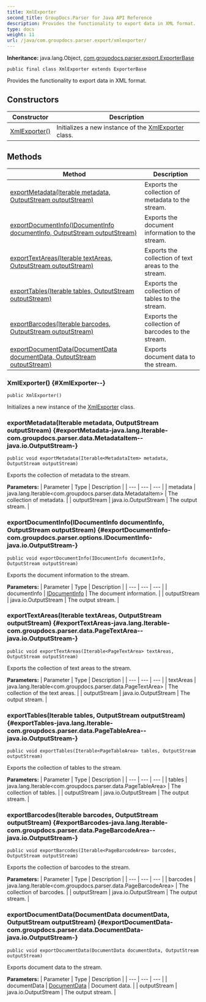 ```yaml
---
title: XmlExporter
second_title: GroupDocs.Parser for Java API Reference
description: Provides the functionality to export data in XML format.
type: docs
weight: 11
url: /java/com.groupdocs.parser.export/xmlexporter/
---
```

**Inheritance:**
java.lang.Object, [com.groupdocs.parser.export.ExporterBase](../../com.groupdocs.parser.export/exporterbase)
```
public final class XmlExporter extends ExporterBase
```

Provides the functionality to export data in XML format.
## Constructors

| Constructor | Description |
| --- | --- |
| [XmlExporter()](#XmlExporter--) | Initializes a new instance of the [XmlExporter](../../com.groupdocs.parser.export/xmlexporter) class. |
## Methods

| Method | Description |
| --- | --- |
| [exportMetadata(Iterable<MetadataItem> metadata, OutputStream outputStream)](#exportMetadata-java.lang.Iterable-com.groupdocs.parser.data.MetadataItem--java.io.OutputStream-) | Exports the collection of metadata to the stream. |
| [exportDocumentInfo(IDocumentInfo documentInfo, OutputStream outputStream)](#exportDocumentInfo-com.groupdocs.parser.options.IDocumentInfo-java.io.OutputStream-) | Exports the document information to the stream. |
| [exportTextAreas(Iterable<PageTextArea> textAreas, OutputStream outputStream)](#exportTextAreas-java.lang.Iterable-com.groupdocs.parser.data.PageTextArea--java.io.OutputStream-) | Exports the collection of text areas to the stream. |
| [exportTables(Iterable<PageTableArea> tables, OutputStream outputStream)](#exportTables-java.lang.Iterable-com.groupdocs.parser.data.PageTableArea--java.io.OutputStream-) | Exports the collection of tables to the stream. |
| [exportBarcodes(Iterable<PageBarcodeArea> barcodes, OutputStream outputStream)](#exportBarcodes-java.lang.Iterable-com.groupdocs.parser.data.PageBarcodeArea--java.io.OutputStream-) | Exports the collection of barcodes to the stream. |
| [exportDocumentData(DocumentData documentData, OutputStream outputStream)](#exportDocumentData-com.groupdocs.parser.data.DocumentData-java.io.OutputStream-) | Exports document data to the stream. |
### XmlExporter() {#XmlExporter--}
```
public XmlExporter()
```


Initializes a new instance of the [XmlExporter](../../com.groupdocs.parser.export/xmlexporter) class.

### exportMetadata(Iterable<MetadataItem> metadata, OutputStream outputStream) {#exportMetadata-java.lang.Iterable-com.groupdocs.parser.data.MetadataItem--java.io.OutputStream-}
```
public void exportMetadata(Iterable<MetadataItem> metadata, OutputStream outputStream)
```


Exports the collection of metadata to the stream.

**Parameters:**
| Parameter | Type | Description |
| --- | --- | --- |
| metadata | java.lang.Iterable<com.groupdocs.parser.data.MetadataItem> | The collection of metadata. |
| outputStream | java.io.OutputStream | The output stream. |

### exportDocumentInfo(IDocumentInfo documentInfo, OutputStream outputStream) {#exportDocumentInfo-com.groupdocs.parser.options.IDocumentInfo-java.io.OutputStream-}
```
public void exportDocumentInfo(IDocumentInfo documentInfo, OutputStream outputStream)
```


Exports the document information to the stream.

**Parameters:**
| Parameter | Type | Description |
| --- | --- | --- |
| documentInfo | [IDocumentInfo](../../com.groupdocs.parser.options/idocumentinfo) | The document information. |
| outputStream | java.io.OutputStream | The output stream. |

### exportTextAreas(Iterable<PageTextArea> textAreas, OutputStream outputStream) {#exportTextAreas-java.lang.Iterable-com.groupdocs.parser.data.PageTextArea--java.io.OutputStream-}
```
public void exportTextAreas(Iterable<PageTextArea> textAreas, OutputStream outputStream)
```


Exports the collection of text areas to the stream.

**Parameters:**
| Parameter | Type | Description |
| --- | --- | --- |
| textAreas | java.lang.Iterable<com.groupdocs.parser.data.PageTextArea> | The collection of the text areas. |
| outputStream | java.io.OutputStream | The output stream. |

### exportTables(Iterable<PageTableArea> tables, OutputStream outputStream) {#exportTables-java.lang.Iterable-com.groupdocs.parser.data.PageTableArea--java.io.OutputStream-}
```
public void exportTables(Iterable<PageTableArea> tables, OutputStream outputStream)
```


Exports the collection of tables to the stream.

**Parameters:**
| Parameter | Type | Description |
| --- | --- | --- |
| tables | java.lang.Iterable<com.groupdocs.parser.data.PageTableArea> | The collection of tables. |
| outputStream | java.io.OutputStream | The output stream. |

### exportBarcodes(Iterable<PageBarcodeArea> barcodes, OutputStream outputStream) {#exportBarcodes-java.lang.Iterable-com.groupdocs.parser.data.PageBarcodeArea--java.io.OutputStream-}
```
public void exportBarcodes(Iterable<PageBarcodeArea> barcodes, OutputStream outputStream)
```


Exports the collection of barcodes to the stream.

**Parameters:**
| Parameter | Type | Description |
| --- | --- | --- |
| barcodes | java.lang.Iterable<com.groupdocs.parser.data.PageBarcodeArea> | The collection of barcodes. |
| outputStream | java.io.OutputStream | The output stream. |

### exportDocumentData(DocumentData documentData, OutputStream outputStream) {#exportDocumentData-com.groupdocs.parser.data.DocumentData-java.io.OutputStream-}
```
public void exportDocumentData(DocumentData documentData, OutputStream outputStream)
```


Exports document data to the stream.

**Parameters:**
| Parameter | Type | Description |
| --- | --- | --- |
| documentData | [DocumentData](../../com.groupdocs.parser.data/documentdata) | Document data. |
| outputStream | java.io.OutputStream | The output stream. |

